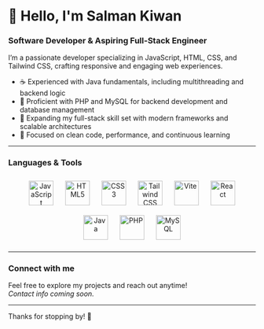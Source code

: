 # 👋 Hello, I'm Salman Kiwan

### Software Developer & Aspiring Full-Stack Engineer

I’m a passionate developer specializing in JavaScript, HTML, CSS, and Tailwind CSS, crafting responsive and engaging web experiences.

- ☕ Experienced with Java fundamentals, including multithreading and backend logic  
- 🐘 Proficient with PHP and MySQL for backend development and database management  
- 🚀 Expanding my full-stack skill set with modern frameworks and scalable architectures  
- 🌱 Focused on clean code, performance, and continuous learning  

---

### Languages & Tools
<p align="center">
  <img src="https://upload.wikimedia.org/wikipedia/commons/6/6a/JavaScript-logo.png" alt="JavaScript" width="50" height="50" style="margin: 10px;" />
  <img src="https://upload.wikimedia.org/wikipedia/commons/6/61/HTML5_logo_and_wordmark.svg" alt="HTML5" width="50" height="50" style="margin: 10px;" />
  <img src="https://upload.wikimedia.org/wikipedia/commons/d/d5/CSS3_logo_and_wordmark.svg" alt="CSS3" width="50" height="50" style="margin: 10px;" />
  <img src="https://upload.wikimedia.org/wikipedia/commons/d/d5/Tailwind_CSS_Logo.svg" alt="Tailwind CSS" width="50" height="50" style="margin: 10px;" />
  <img src="https://vitejs.dev/logo.svg" alt="Vite" width="50" height="50" style="margin: 10px;" />
  <img src="https://upload.wikimedia.org/wikipedia/commons/a/a7/React-icon.svg" alt="React" width="50" height="50" style="margin: 10px;" />
  <img src="https://upload.wikimedia.org/wikipedia/en/3/30/Java_programming_language_logo.svg" alt="Java" width="50" height="50" style="margin: 10px;" />
  <img src="https://upload.wikimedia.org/wikipedia/commons/2/27/PHP-logo.svg" alt="PHP" width="50" height="50" style="margin: 10px;" />
  <img src="https://upload.wikimedia.org/wikipedia/en/d/dd/MySQL_logo.svg" alt="MySQL" width="50" height="50" style="margin: 10px;" />
</p>




---

### Connect with me

Feel free to explore my projects and reach out anytime!  
*Contact info coming soon.*

---

Thanks for stopping by! 🚀
